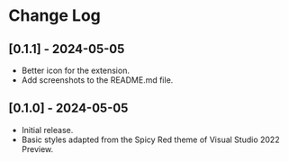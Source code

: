 # Change Log

## [0.1.1] - 2024-05-05

- Better icon for the extension.
- Add screenshots to the README.md file.

## [0.1.0] - 2024-05-05

- Initial release.
- Basic styles adapted from the Spicy Red theme of Visual Studio 2022 Preview.
